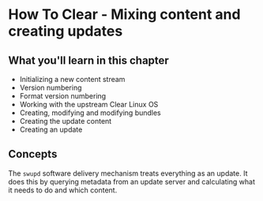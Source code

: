 
How To Clear - Mixing content and creating updates
============================================

## What you'll learn in this chapter

* Initializing a new content stream
* Version numbering
* Format version numbering
* Working with the upstream Clear Linux OS
* Creating, modifying and modifying bundles
* Creating the update content
* Creating an update

## Concepts

The `swupd` software delivery mechanism treats everything as an update. 
It does this by querying metadata from an update server and calculating 
what it needs to do and which content.
